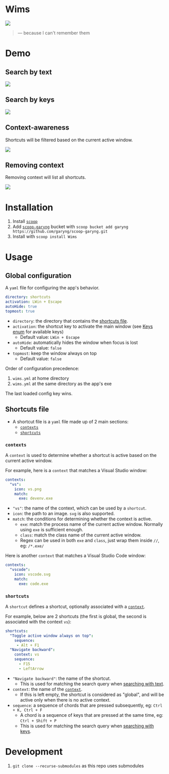 # Wims

![](design/exports/banner-color@3x.png)

> — because I can't remember them

# Demo

## Search by text

![](/docs/search-by-text.gif)

## Search by keys

![](/docs/search-by-keys.gif)

## Context-awareness

Shortcuts will be filtered based on the current active window.

![](docs/context-aware.gif)

## Removing context

Removing context will list all shortcuts.

![](docs/remove-context.gif)

# Installation

1. Install [`scoop`](https://scoop.sh/)
1. Add [`scoop-garyng`](https://github.com/garyng/scoop-garyng/) bucket with `scoop bucket add garyng https://github.com/garyng/scoop-garyng.git`
1. Install with `scoop install Wims`

# Usage

## Global configuration

A `yaml` file for configuring the app's behavior.

```yaml
directory: shortcuts
activation: LWin + Escape
autoHide: true
topmost: true
```

- `directory`: the directory that contains the [shortcuts file](#shortcuts-file).
- `activation`: the shortcut key to activate the main window (see [Keys enum](https://docs.microsoft.com/en-us/dotnet/api/system.windows.forms.keys?view=netcore-3.1) for available keys)
  - Default value: `LWin + Escape`
- `autoHide`: automatically hides the window when focus is lost
  - Default value: `false`
- `topmost`: keep the window always on top
  - Default value: `false`

Order of configuration precedence:

1. `wims.yml` at home directory
1. `wims.yml` at the same directory as the app's exe

The last loaded config key wins.

## Shortcuts file

- A shortcut file is a `yaml` file made up of 2 main sections:
  - [`contexts`](#contexts)
  - [`shortcuts`](#shortcuts)

### `contexts`

A `context` is used to determine whether a shortcut is active based on the current active window.

For example, here is a `context` that matches a Visual Studio window:

```yaml
contexts:
  "vs":
    icon: vs.png
    match:
      exe: devenv.exe
```

- `"vs"`: the name of the context, which can be used by a `shortcut`.
- `icon`: the path to an image. `svg` is also supported.
- `match`: the conditions for determining whether the context is active.
  - `exe`: match the process name of the current active window. Normally using `exe` is sufficient enough.
  - `class`: match the class name of the current active window.
  - Regex can be used in both `exe` and `class`, just wrap them inside `//`, eg: `/*.exe/`

Here is another `context` that matches a Visual Studio Code window:

```yaml
contexts:
  "vscode":
    icon: vscode.svg
    match:
      exe: code.exe
```

### `shortcuts`

A `shortcut` defines a shortcut, optionally associated with a [`context`](#contexts).

For example, below are 2 shortcuts (the first is global, the second is associated with the context `vs`):

```yaml
shortcuts:
  "Toggle active window always on top":
    sequence: 
     - Alt + F1
  "Navigate backward":
    context: vs
    sequence:
      - F15
      - LeftArrow
```

- `"Navigate backward"`: the name of the shortcut.
  - This is used for matching the search query when [searching with text](#search-by-text).
- `context`: the name of the [`context`](#contexts).
  - If this is left empty, the shortcut is considered as "global", and will be active only when there is no active context.
- `sequence`: a sequence of chords that are pressed subsequently, eg: `Ctrl + K, Ctrl + F`
  - A chord is a sequence of keys that are pressed at the same time, eg: `Ctrl + Shift + P`
  - This is used for matching the search query when [searching with keys](#search-by-keys).
# Development

1. `git clone --recurse-submodules` as this repo uses submodules